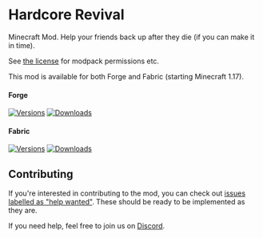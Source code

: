 # Hardcore Revival

Minecraft Mod. Help your friends back up after they die (if you can make it in time).

See [the license](LICENSE) for modpack permissions etc.

This mod is available for both Forge and Fabric (starting Minecraft 1.17).

#### Forge

[![Versions](http://cf.way2muchnoise.eu/versions/274036_latest.svg)](https://www.curseforge.com/minecraft/mc-mods/hardcore-revival)
[![Downloads](http://cf.way2muchnoise.eu/full_274036_downloads.svg)](https://www.curseforge.com/minecraft/mc-mods/hardcore-revival)

#### Fabric

[![Versions](http://cf.way2muchnoise.eu/versions/554587_latest.svg)](https://www.curseforge.com/minecraft/mc-mods/hardcore-revival-fabric)
[![Downloads](http://cf.way2muchnoise.eu/full_554587_downloads.svg)](https://www.curseforge.com/minecraft/mc-mods/hardcore-revival-fabric)

## Contributing

If you're interested in contributing to the mod, you can check
out [issues labelled as "help wanted"](https://github.com/TwelveIterationMods/HardcoreRevival/issues?q=is%3Aopen+is%3Aissue+label%3A%22help+wanted%22).
These should be ready to be implemented as they are.

If you need help, feel free to join us on [Discord](https://discord.gg/scGAfXC).